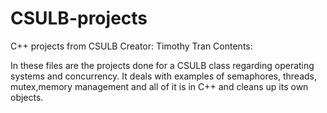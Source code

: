 # CSULB-projects
C++ projects from CSULB
Creator: Timothy Tran
Contents:

In these files are the projects done for a CSULB class regarding operating systems and concurrency. It deals with examples of semaphores,
threads, mutex,memory management and all of it is in C++ and cleans up its own objects.

